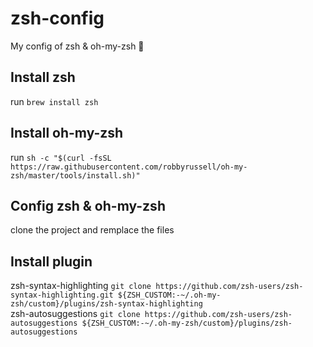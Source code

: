 # zsh-config
My config of zsh &amp; oh-my-zsh :floppy_disk:

## Install zsh
run ```brew install zsh```   

## Install oh-my-zsh
run ```sh -c "$(curl -fsSL https://raw.githubusercontent.com/robbyrussell/oh-my-zsh/master/tools/install.sh)"```

## Config zsh & oh-my-zsh
clone the project and remplace the files

## Install plugin
zsh-syntax-highlighting
```git clone https://github.com/zsh-users/zsh-syntax-highlighting.git ${ZSH_CUSTOM:-~/.oh-my-zsh/custom}/plugins/zsh-syntax-highlighting```   
zsh-autosuggestions
```git clone https://github.com/zsh-users/zsh-autosuggestions ${ZSH_CUSTOM:-~/.oh-my-zsh/custom}/plugins/zsh-autosuggestions```  
